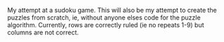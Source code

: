 My attempt at a sudoku game. This will also be my attempt to create the puzzles from scratch, ie, without anyone elses code for the puzzle algorithm. Currently, rows are correctly ruled (ie no repeats 1-9)
but columns are not correct.
